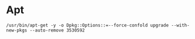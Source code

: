 # Apt

`/usr/bin/apt-get -y -o Dpkg::Options::=--force-confold upgrade --with-new-pkgs --auto-remove 3530592`

